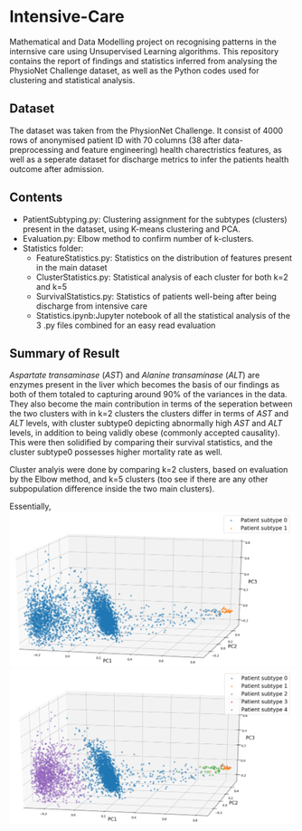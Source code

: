 # Intensive-Care
Mathematical and Data Modelling project on recognising patterns in the internsive care using Unsupervised Learning algorithms.
This repository contains the report of findings and statistics inferred from analysing the PhysioNet Challenge dataset, as well as the Python codes used for clustering and statistical analysis.

## Dataset
The dataset was taken from the PhysionNet Challenge. It consist of 4000 rows of anonymised patient ID with 70 columns (38 after data-preprocessing and feature engineering) health charectristics features, as well as a seperate dataset for discharge metrics to infer the patients health outcome after admission.

## Contents
* PatientSubtyping.py: Clustering assignment for the subtypes (clusters) present in the dataset, using K-means clustering and PCA.
* Evaluation.py: Elbow method to confirm number of k-clusters.
* Statistics folder:
  * FeatureStatistics.py: Statistics on the distribution of features present in the main dataset
  * ClusterStatistics.py: Statistical analysis of each cluster for both k=2 and k=5
  * SurvivalStatistics.py: Statistics of patients well-being after being discharge from intensive care
  * Statistics.ipynb:Jupyter notebook of all the statistical analysis of the 3 .py files combined for an easy read evaluation

## Summary of Result
*Aspartate transaminase* (*AST*) and *Alanine transaminase* (*ALT*) are enzymes present in the liver which becomes the basis of our findings as both of them totaled to capturing around 90% of the variances in the data. They also become the main contribution in terms of the seperation between the two clusters with in k=2 clusters the clusters differ in terms of *AST* and *ALT* levels, with cluster subtype0 depicting abnormally high *AST* and *ALT* levels, in addition to being validly obese (commonly accepted causality). This were then solidified by comparing their survival statistics, and the cluster subtype0 possesses higher mortality rate as well.

Cluster analyis were done by comparing k=2 clusters, based on evaluation by the Elbow method, and k=5 clusters (too see if there are any other subpopulation difference inside the two main clusters).

Essentially, 
![k=2](/k=2.png)
![k=5](/figures/k=5.png)
